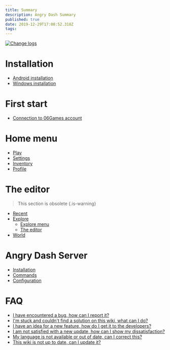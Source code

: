 ```yaml
---
title: Summary
description: Angry Dash Summary
published: true
date: 2019-12-29T17:08:52.318Z
tags: 
---
```


[![Change logs](https://img.shields.io/badge/change%20logs-%20-%20.svg?style=for-the-badge)](angry-dash/changlogs)
# Installation
* [Android installation](install/android)
* [Windows installation](install/windows)

# First start
* [Connection to 06Games account](first-start/06games-account)

# Home menu
* [Play](menu/home/play)
* [Settings](menu/home/settings)
* [Inventory](menu/home/inventory)
* [Profile](menu/home/profile)

# The editor
> This section is obsolete
{.is-warning}

* [Recent](menu/editor/recent)
* [Explore](menu/editor/explore)
	* [Explore menu](menu/editor/explore#le-menu-explorer)
	* [The editor](menu/editor/explore#lediteur)
* [World](menu/editor/published-level)

# Angry Dash Server
* [Installation](server/install)
* [Commands](server/commands)
* [Configuration](server/config)

# FAQ
* [I have encountered a bug, how can I report it?](faq#jai-rencontre-un-bug-comment-puis-je-le-signaler)
* [I'm stuck and couldn't find a solution on this wiki, what can I do?](faq#je-suis-bloque-et-je-nai-pas-pu-trouver-de-solution-sur-ce-wiki-que-puis-je-faire)
* [I have an idea for a new feature, how do I get it to the developers?](faq#jai-un-idee-de-nouvelle-fonctionnalite-comment-la-faire-parvenir-aux-developpeurs)
* [I am not satisfied with a new update, how can I show my dissatisfaction?](faq#je-ne-suis-pas-satisfait-dune-nouvelle-mise-a-jour-comment-montrer-mon-mecontentement)
* [My language is not available or out of date, can I correct this?](faq#ma-langue-nest-pas-disponible-ou-nest-plus-a-jour-puis-je-corriger-cela)
* [This wiki is not up to date, can I update it?](faq#ce-wiki-nest-pas-a-jour-puis-je-le-mettre-a-jour)